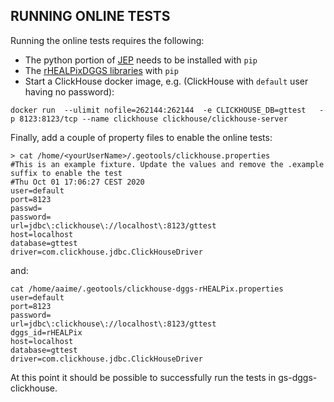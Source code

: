 
## RUNNING ONLINE TESTS

Running the online tests requires the following:

* The python portion of [JEP](https://github.com/ninia/jep) needs to be installed with ``pip``
* The [rHEALPixDGGS libraries](https://pypi.org/project/rHEALPixDGGS) with ``pip``
* Start a ClickHouse docker image, e.g. (ClickHouse with ``default`` user having no password):

```
docker run  --ulimit nofile=262144:262144  -e CLICKHOUSE_DB=gttest   -p 8123:8123/tcp --name clickhouse clickhouse/clickhouse-server
```

Finally, add a couple of property files to enable the online tests:

```
> cat /home/<yourUserName>/.geotools/clickhouse.properties 
#This is an example fixture. Update the values and remove the .example suffix to enable the test
#Thu Oct 01 17:06:27 CEST 2020
user=default
port=8123
passwd=
password=
url=jdbc\:clickhouse\://localhost\:8123/gttest
host=localhost
database=gttest
driver=com.clickhouse.jdbc.ClickHouseDriver
```

and:

```
cat /home/aaime/.geotools/clickhouse-dggs-rHEALPix.properties 
user=default
port=8123
password=
url=jdbc\:clickhouse\://localhost\:8123/gttest
dggs_id=rHEALPix
host=localhost
database=gttest
driver=com.clickhouse.jdbc.ClickHouseDriver
```

At this point it should be possible to successfully run the tests in gs-dggs-clickhouse.